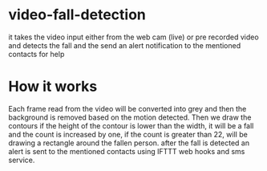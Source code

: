# video-fall-detection
it takes the video input either from the web cam (live) or pre recorded video and detects the fall and the send an alert notification to the mentioned contacts for help

# How it works
Each frame read from the video will be converted into grey and then the background is removed based on the motion detected. 
Then we draw the contours if the height of the contour is lower than the width, it will be a fall and the count is increased by one,
if the count is greater than 22, will be drawing a rectangle around the fallen person.
after the fall is detected an alert is sent to the mentioned contacts using IFTTT web hooks and sms service.
